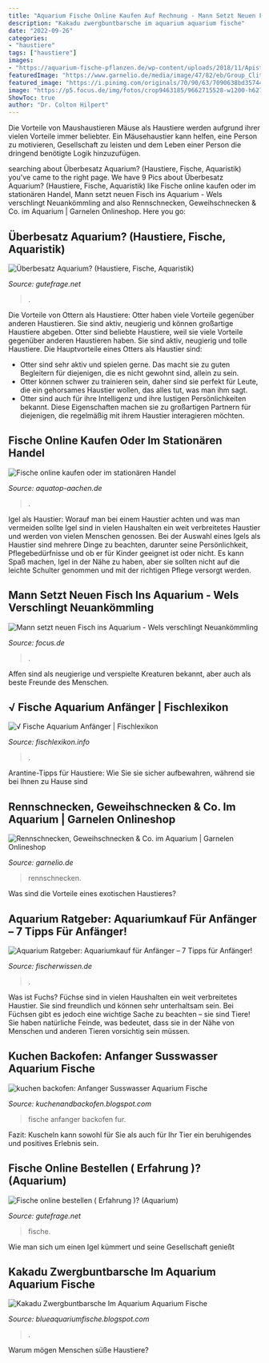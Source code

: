 ```yaml
---
title: "Aquarium Fische Online Kaufen Auf Rechnung - Mann Setzt Neuen Fisch Ins Aquarium"
description: "Kakadu zwergbuntbarsche im aquarium aquarium fische"
date: "2022-09-26"
categories:
- "haustiere"
tags: ["haustiere"]
images:
- "https://aquarium-fische-pflanzen.de/wp-content/uploads/2018/11/Apistogramma-cacatuoides-fortpflanzung-im-aquarium-704x454.jpg"
featuredImage: "https://www.garnelio.de/media/image/47/82/eb/Group_Clithon_sp-Kopie.jpg"
featured_image: "https://i.pinimg.com/originals/70/90/63/7090638bd357447b967053eb681f0114.jpg"
image: "https://p5.focus.de/img/fotos/crop9463185/9662715528-w1200-h627-o-q75-p5/wels-teaser.jpg"
ShowToc: true
author: "Dr. Colton Hilpert"
---
```



Die Vorteile von Maushaustieren
Mäuse als Haustiere werden aufgrund ihrer vielen Vorteile immer beliebter. Ein Mäusehaustier kann helfen, eine Person zu motivieren, Gesellschaft zu leisten und dem Leben einer Person die dringend benötigte Logik hinzuzufügen.

	

		
searching about Überbesatz Aquarium? (Haustiere, Fische, Aquaristik) you've came to the right page. We have 9 Pics about Überbesatz Aquarium? (Haustiere, Fische, Aquaristik) like Fische online kaufen oder im stationären Handel, Mann setzt neuen Fisch ins Aquarium - Wels verschlingt Neuankömmling and also Rennschnecken, Geweihschnecken &amp; Co. im Aquarium | Garnelen Onlineshop. Here you go:
		
    
## Überbesatz Aquarium? (Haustiere, Fische, Aquaristik)

<img loading=lazy src="https://images.gutefrage.net/media/fragen/bilder/ueberbesatz-aquarium/0_full.jpg?v=1442567360000" onerror="this.onerror=null;this.src='https://tse2.mm.bing.net/th?id=OIP.fa4e16AXrrfBfc55fCN6HAHaHa&amp;pid=15.1';" alt="Überbesatz Aquarium? (Haustiere, Fische, Aquaristik)">

_Source: gutefrage.net_

>. 

	

Die Vorteile von Ottern als Haustiere: Otter haben viele Vorteile gegenüber anderen Haustieren. Sie sind aktiv, neugierig und können großartige Haustiere abgeben.
Otter sind beliebte Haustiere, weil sie viele Vorteile gegenüber anderen Haustieren haben. Sie sind aktiv, neugierig und tolle Haustiere. Die Hauptvorteile eines Otters als Haustier sind:
- Otter sind sehr aktiv und spielen gerne. Das macht sie zu guten Begleitern für diejenigen, die es nicht gewohnt sind, allein zu sein.
- Otter können schwer zu trainieren sein, daher sind sie perfekt für Leute, die ein gehorsames Haustier wollen, das alles tut, was man ihm sagt.
- Otter sind auch für ihre Intelligenz und ihre lustigen Persönlichkeiten bekannt. Diese Eigenschaften machen sie zu großartigen Partnern für diejenigen, die regelmäßig mit ihrem Haustier interagieren möchten.

    
## Fische Online Kaufen Oder Im Stationären Handel

<img loading=lazy src="https://www.aquatop-aachen.de/files?id=21716&amp;width=1200&amp;height=630&amp;stretchMode=proportionalexact" onerror="this.onerror=null;this.src='https://tse4.mm.bing.net/th?id=OIP.SCJ4SKPrSVYUl5uoqgPebAHaD4&amp;pid=15.1';" alt="Fische online kaufen oder im stationären Handel">

_Source: aquatop-aachen.de_

>. 

	

Igel als Haustier: Worauf man bei einem Haustier achten und was man vermeiden sollte
Igel sind in vielen Haushalten ein weit verbreitetes Haustier und werden von vielen Menschen genossen. Bei der Auswahl eines Igels als Haustier sind mehrere Dinge zu beachten, darunter seine Persönlichkeit, Pflegebedürfnisse und ob er für Kinder geeignet ist oder nicht. Es kann Spaß machen, Igel in der Nähe zu haben, aber sie sollten nicht auf die leichte Schulter genommen und mit der richtigen Pflege versorgt werden.

    
## Mann Setzt Neuen Fisch Ins Aquarium - Wels Verschlingt Neuankömmling

<img loading=lazy src="https://p5.focus.de/img/fotos/crop9463185/9662715528-w1200-h627-o-q75-p5/wels-teaser.jpg" onerror="this.onerror=null;this.src='https://tse4.mm.bing.net/th?id=OIP.tVdLMoX8srhOyR6p1NqIGgHaDS&amp;pid=15.1';" alt="Mann setzt neuen Fisch ins Aquarium - Wels verschlingt Neuankömmling">

_Source: focus.de_

>. 

	

Affen sind als neugierige und verspielte Kreaturen bekannt, aber auch als beste Freunde des Menschen.

    
## √ Fische Aquarium Anfänger | Fischlexikon

<img loading=lazy src="https://i.pinimg.com/originals/70/90/63/7090638bd357447b967053eb681f0114.jpg" onerror="this.onerror=null;this.src='https://tse3.mm.bing.net/th?id=OIP.mqx615-9tGozkXs-bLxs5AHaEK&amp;pid=15.1';" alt="√ Fische Aquarium Anfänger | Fischlexikon">

_Source: fischlexikon.info_

>. 

	

Arantine-Tipps für Haustiere: Wie Sie sie sicher aufbewahren, während sie bei Ihnen zu Hause sind

    
## Rennschnecken, Geweihschnecken &amp; Co. Im Aquarium | Garnelen Onlineshop

<img loading=lazy src="https://www.garnelio.de/media/image/47/82/eb/Group_Clithon_sp-Kopie.jpg" onerror="this.onerror=null;this.src='https://tse2.mm.bing.net/th?id=OIP._KnEbU9Oy1VlK9hZhOSlbAHaLH&amp;pid=15.1';" alt="Rennschnecken, Geweihschnecken &amp; Co. im Aquarium | Garnelen Onlineshop">

_Source: garnelio.de_

>rennschnecken. 

	

Was sind die Vorteile eines exotischen Haustieres?

    
## Aquarium Ratgeber: Aquariumkauf Für Anfänger – 7 Tipps Für Anfänger!

<img loading=lazy src="http://www.fischerwissen.de/wp-content/uploads/2015/07/aquarium-mit-fischen-300x232.png" onerror="this.onerror=null;this.src='https://tse4.mm.bing.net/th?id=OIP.-7pjoeGW8Pzep8S38QlqsAAAAA&amp;pid=15.1';" alt="Aquarium Ratgeber: Aquariumkauf für Anfänger – 7 Tipps für Anfänger!">

_Source: fischerwissen.de_

>. 

	

Was ist Fuchs?
Füchse sind in vielen Haushalten ein weit verbreitetes Haustier. Sie sind freundlich und können sehr unterhaltsam sein. Bei Füchsen gibt es jedoch eine wichtige Sache zu beachten – sie sind Tiere! Sie haben natürliche Feinde, was bedeutet, dass sie in der Nähe von Menschen und anderen Tieren vorsichtig sein müssen.

    
## Kuchen Backofen: Anfanger Susswasser Aquarium Fische

<img loading=lazy src="https://i.ytimg.com/vi/waX7gyGayOE/maxresdefault.jpg" onerror="this.onerror=null;this.src='https://tse2.mm.bing.net/th?id=OIP.EcCu2F-uTS4DFmoiOlfz1AHaEK&amp;pid=15.1';" alt="kuchen backofen: Anfanger Susswasser Aquarium Fische">

_Source: kuchenandbackofen.blogspot.com_

>fische anfanger backofen fur. 

	

Fazit: Kuscheln kann sowohl für Sie als auch für Ihr Tier ein beruhigendes und positives Erlebnis sein.

    
## Fische Online Bestellen ( Erfahrung )? (Aquarium)

<img loading=lazy src="https://images.gutefrage.net/media/fragen/bilder/fische-online-bestellen--erfahrung-/0_full.jpg?v=1594414224000" onerror="this.onerror=null;this.src='https://tse2.mm.bing.net/th?id=OIP.a6kdRgwY4rFqkbhp3pvKKQHaFj&amp;pid=15.1';" alt="Fische online bestellen ( Erfahrung )? (Aquarium)">

_Source: gutefrage.net_

>fische. 

	

Wie man sich um einen Igel kümmert und seine Gesellschaft genießt

    
## Kakadu Zwergbuntbarsche Im Aquarium Aquarium Fische

<img loading=lazy src="https://aquarium-fische-pflanzen.de/wp-content/uploads/2018/11/Apistogramma-cacatuoides-fortpflanzung-im-aquarium-704x454.jpg" onerror="this.onerror=null;this.src='https://tse4.mm.bing.net/th?id=OIP.FlUGwwQUV1I8SgtYWzhtZwHaEx&amp;pid=15.1';" alt="Kakadu Zwergbuntbarsche Im Aquarium Aquarium Fische">

_Source: blueaquariumfische.blogspot.com_

>. 

	

Warum mögen Menschen süße Haustiere?


